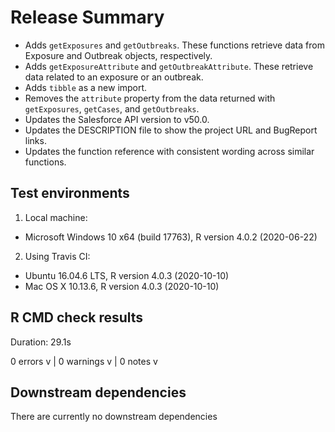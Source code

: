 # Release Summary
- Adds `getExposures` and `getOutbreaks`. These functions retrieve data from Exposure and Outbreak objects, respectively.
- Adds `getExposureAttribute` and `getOutbreakAttribute`. These retrieve data related to an exposure or an outbreak.
- Adds `tibble` as a new import.
- Removes the `attribute` property from the data returned with `getExposures`, `getCases`, and `getOutbreaks`.
- Updates the Salesforce API version to v50.0.
- Updates the DESCRIPTION file to show the project URL and BugReport links.
- Updates the function reference with consistent wording across similar functions.

## Test environments
1. Local machine:
  - Microsoft Windows 10 x64 (build 17763), R version 4.0.2 (2020-06-22)
2. Using Travis CI:
  - Ubuntu 16.04.6 LTS, R version 4.0.3 (2020-10-10)
  - Mac OS X 10.13.6, R version 4.0.3 (2020-10-10)

## R CMD check results
Duration: 29.1s

0 errors v | 0 warnings v | 0 notes v

## Downstream dependencies
There are currently no downstream dependencies